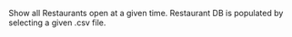 Show all Restaurants open at a given time. 
Restaurant DB is populated by selecting a given .csv file.

